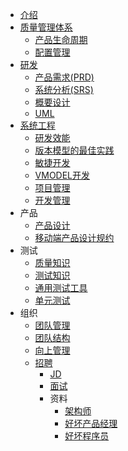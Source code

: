 * [介绍](README.md)
* [质量管理体系](qms/SUMMARY.md)
  * [产品生命周期](qms/plm.md)
  * [配置管理](qms/cm/SUMMARY.md)
* [研发](dev/design/SUMMARY.md)
  * [产品需求(PRD)](dev/design/req.md)
  * [系统分析(SRS)](dev/design/sa.md)
  * [概要设计](dev/design/sbd.md)
  * [UML](dev/design/uml.md)
* [系统工程](dev/SUMMARY.md)
  * [研发效能](dev/efficiency.md)
  * [版本模型的最佳实践](dev/model.md)
  * [敏捷开发](dev/agile.md)
  * [VMODEL开发](dev/vmodel.md)
  * [项目管理](dev/project.md)
  * [开发管理](dev/mgr.md)
* 产品
  * [产品设计](dev/product/design.md)
  * [移动端产品设计规约](dev/product/mobile_spec.md)
* 测试
  * [质量知识](dev/test/quality.md)
  * [测试知识](dev/test/SUMMARY.md)
  * [通用测试工具](dev/test/tool.md)
  * [单元测试](dev/test/ut.md)
* 组织
  * [团队管理](mgr/team.md)
  * [团队结构](mgr/teamstruct.md)
  * [向上管理](mgr/upward.md)
  * [招聘](hire/SUMMARY.md)
    * [JD](hire/jd.md)
    * [面试](hire/interview.md)
    * 资料
      * [架构师](hire/material/architect.md)
      * [好坏产品经理](hire/material/pm.md)
      * [好坏程序员](hire/material/se.md)

